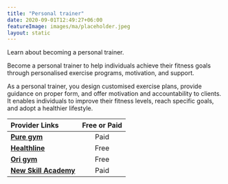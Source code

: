 ```yaml
---
title: "Personal trainer"
date: 2020-09-01T12:49:27+06:00
featureImage: images/ma/placeholder.jpeg
layout: static
---
```


Learn about becoming a personal trainer.

Become a personal trainer to help individuals achieve their fitness goals through personalised exercise programs, motivation, and support.

As a personal trainer, you design customised exercise plans, provide guidance on proper form, and offer motivation and accountability to clients. It enables individuals to improve their fitness levels, reach specific goals, and adopt a healthier lifestyle.

| Provider Links      | Free or Paid  |  
| :-----------          | :--------------:      |  
| [**Pure gym**](https://www.puregym.com/landing/becoming-a-personal-trainer/) | Paid | 
| [**Healthline**](https://www.healthline.com/health/fitness/benefits-of-personal-training) | Free  | 
| [**Ori gym**](https://origympersonaltrainercourses.co.uk/blog/should-i-become-a-personal-trainer) | Free  | 
| [**New Skill Academy**](https://www.awin1.com/cread.php?awinmid=31125&awinaffid=1198638&ued=https%3A%2F%2Fnewskillsacademy.com%2F) | Paid | 
  

<br/><br/>






